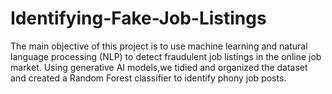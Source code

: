 # Identifying-Fake-Job-Listings
The main objective of this project is to use machine learning and natural language processing (NLP) to detect fraudulent job listings in the online job market. Using generative AI models,we tidied and organized the dataset and created a Random Forest classifier to identify phony job posts. 
